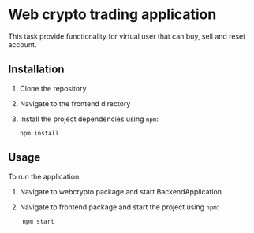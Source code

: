 # Web crypto trading application

This task provide functionality for virtual user that can buy, sell and reset account.

## Installation

1. Clone the repository

2. Navigate to the frontend directory

3. Install the project dependencies using `npm`:

    ```VS code terminal
    npm install
    ```

## Usage

To run the application:

1. Navigate to webcrypto package and start BackendApplication

2. Navigate to frontend package and start the project using `npm`:

```VS code terminal
    npm start
```